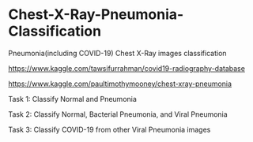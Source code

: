 # Chest-X-Ray-Pneumonia-Classification
Pneumonia(including COVID-19) Chest X-Ray images classification


https://www.kaggle.com/tawsifurrahman/covid19-radiography-database


https://www.kaggle.com/paultimothymooney/chest-xray-pneumonia


Task 1: Classify Normal and Pneumonia

Task 2: Classify Normal, Bacterial Pneumonia, and Viral Pneumonia

Task 3: Classify COVID-19 from other Viral Pneumonia images


